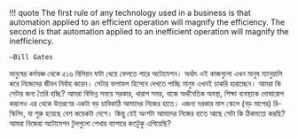 !!! quote
    The first rule of any technology used in a business is that automation applied to an efficient operation will magnify the efficiency. The second is that automation applied to an inefficient operation will magnify the inefficiency. 
    
    —Bill Gates

মানুষের কর্মযজ্ঞ থেকে ৫১৬ বিলিয়ন ঘন্টা খেয়ে ফেলতে পারে অটোমেশন। অর্থাৎ ওই কাজগুলো এখন মানুষ ম্যানুয়ালি করে নিজেদের জীবন নির্বাহ করেন। সেটার ফলাফল হিসেবে দেখতে পাচ্ছি মানুষ এখনই চাকরি হারাচ্ছেন। আমরা কি সেটার জন্য তৈরি হচ্ছি? আমরা বিভিন্ন সময়ে সরকার, খারাপ সময়, বাজে অর্থনৈতিক অবস্থা, শিক্ষা ব্যবস্থাকে দোষারোপ করলেও এর থেকে উত্তরণের একটা বড় চাবিকাঠি আমাদের নিজের হাতে। 
এজন্য দরকার মাস স্কেলে (বড় মাপের) রি-স্কিলিং, যা শুরু হয়েছে বেশ কয়েকটা দেশে। কিন্তু যেই অংশটা আমাদের নিজের হাতে আছে সেটা কি ঠিকমতো করছি? আমরা নিজেরা অটোমেশন টুলগুলো শেখার ব্যাপারে কতটুকু এগিয়েছি?